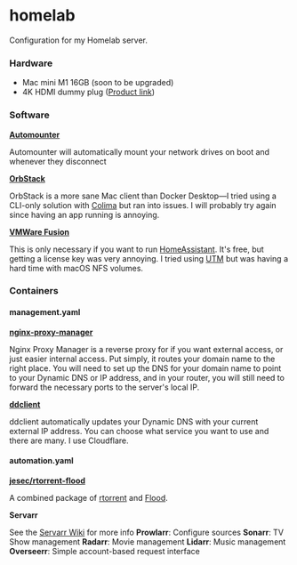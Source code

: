 # homelab
Configuration for my Homelab server. 

### Hardware
- Mac mini M1 16GB (soon to be upgraded)
- 4K HDMI dummy plug ([Product link](https://www.amazon.com/gp/product/B07FB8GJ1Z]))

### Software

**[Automounter](https://pixeleyes.co.nz/automounter/)**

Automounter will automatically mount your network drives on boot and whenever they disconnect

**[OrbStack](https://orbstack.dev/)**

OrbStack is a more sane Mac client than Docker Desktop—I tried using a CLI-only solution with [Colima](https://github.com/abiosoft/colima) but ran into issues. I will probably try again since having an app running is annoying.

**[VMWare Fusion](https://www.vmware.com/products/desktop-hypervisor/workstation-and-fusion)**

This is only necessary if you want to run [HomeAssistant](https://www.home-assistant.io/). It's free, but getting a license key was very annoying. I tried using [UTM](https://mac.getutm.app/) but was having a hard time with macOS NFS volumes.

### Containers

#### management.yaml

**[nginx-proxy-manager](https://github.com/NginxProxyManager/nginx-proxy-manager)**

Nginx Proxy Manager is a reverse proxy for if you want external access, or just easier internal access. Put simply, it routes your domain name to the right place. You will need to set up the DNS for your domain name to point to your Dynamic DNS or IP address, and in your router, you will still need to forward the necessary ports to the server's local IP.

**[ddclient](https://ddclient.net/)**

ddclient automatically updates your Dynamic DNS with your current external IP address. You can choose what service you want to use and there are many. I use Cloudflare.

#### automation.yaml
**[jesec/rtorrent-flood](https://hub.docker.com/r/jesec/rtorrent-flood)**

A combined package of [rtorrent](https://github.com/rakshasa/rtorrent) and [Flood](https://flood.js.org/).

**Servarr**

See the [Servarr Wiki](https://wiki.servarr.com/) for more info
**Prowlarr**: Configure sources
**Sonarr**: TV Show management
**Radarr**: Movie management 
**Lidarr**: Music management
**Overseerr**: Simple account-based request interface
